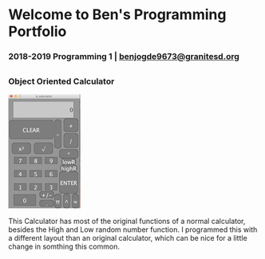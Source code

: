 # Welcome to Ben's Programming Portfolio
### 2018-2019 Programming 1 | benjogde9673@granitesd.org
## 

### Object Oriented Calculator
![Calculator](https://github.com/Designer998/B.2019O.Portfolio/blob/master/Calc/Calc.png)

This Calculator has most of the original functions of a normal calculator, besides the High and Low random number function. I programmed this with a different layout than an original calculator, which can be nice for a little change in somthing this common.
